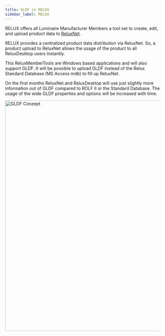 ```yaml
---
title: GLDF in RELUX
sidebar_label: RELUX
---
```

<!-- markdownlint-disable MD033 (no html im markdown) -->

RELUX offers all Luminaire Manufacturer Members a tool set to create, edit, and upload product data to [ReluxNet](https://relux.com/en/search/luminaires/DE/#).

RELUX provides a centralized product data distribution via ReluxNet. So, a product upload to ReluxNet allows the usage of the product to all ReluxDesktop users instantly.

This ReluxMemberTools are Windows based applications and will also support GLDF.
It will be possible to upload GLDF instead of the Relux Standard Database (MS Access mdb) to fill up ReluxNet.

On the first months ReluxNet and ReluxDesktop will use just slightly more information out of GLDF compared to ROLF II or the Standard Database. The usage of the wide GLDF properties and options will be increased with time.

<img src="static/img/docs/overview/ReluxNet.png" alt="GLDF Conzept" width="750" /><br/><br/>
